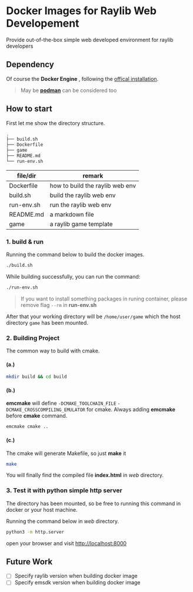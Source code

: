 # Docker Images for Raylib Web Developement

Provide out-of-the-box simple web developed environment for raylib developers

## Dependency

Of course the **Docker Engine** , following the [offical installation](https://docs.docker.com/engine/install/).

> May be [**podman**](https://podman.io/) can be considered too

## How to start

First let me show the directory structure.

```sh
.
├── build.sh
├── Dockerfile
├── game
├── README.md
└── run-env.sh
```

| file/dir | remark |
| --- | --- |
| Dockerfile | how to build the raylib web env |
| build.sh | build the raylib web env |
| run-env.sh | run the raylib web env |
| README.md | a markdown file |
| game | a raylib game template |


### 1. build & run

Running the command below to build the docker images.

```sh
./build.sh
```

While building successfully, you can run the command:

```sh
./run-env.sh
```

> If you want to install something packages in runing container, please remove flag `--rm` in **run-env.sh**

After that your working directory will be `/home/user/game` which the host directory `game` has been mounted.

### 2. Building Project

The common way to build with cmake.

#### (a.)

```sh
mkdir build && cd build
```

#### (b.)

**emcmake** will define `-DCMAKE_TOOLCHAIN_FILE` `-DCMAKE_CROSSCOMPILING_EMULATOR` for cmake. Always adding **emcmake** before **cmake** command.

```sh
emcmake cmake ..
```

#### (c.)

The cmake will generate Makefile, so just **make** it
```sh
make
```

You will finally find the compiled file **index.html** in *web* directory.

### 3. Test it with python simple http server

The directory has been mounted, so be free to running this command in docker or your host machine.

Running the command below in *web* directory.

```sh
python3 -m http.server
```

open your browser and visit [http://localhost:8000](http://localhost:8000)

## Future Work

- [ ] Specify raylib version when building docker image
- [ ] Specify emsdk version when building docker image
